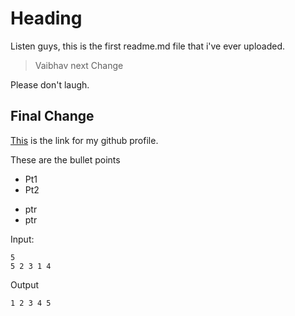 # Heading
Listen guys, this is the first readme.md file that i've ever uploaded.

>Vaibhav 
>next Change


Please don't laugh.

## Final Change

[This](https://github.com/vaibhav2000) is the link for my github profile.

These are the bullet points
- Pt1
- Pt2

* ptr
* ptr

Input: 
```
5
5 2 3 1 4
```
Output 

```
1 2 3 4 5
```

